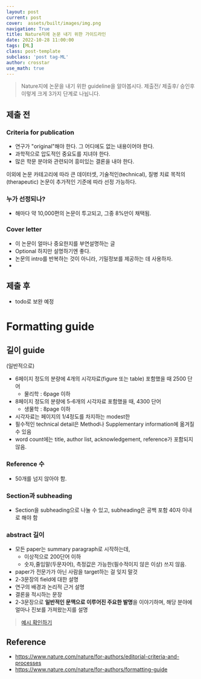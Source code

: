 ```yaml
---
layout: post
current: post
cover:  assets/built/images/img.png
navigation: True
title: Nature지에 논문 내기 위한 가이드라인
date: 2022-10-28 11:00:00
tags: [ML]
class: post-template
subclass: 'post tag-ML'
author: crosstar
use_math: true
---
```



> Nature지에 논문을 내기 위한 guideline을 알아봅시다. 제출전/ 제출후/ 승인후 이렇게 크게 3가지 단계로 나뉩니다.

## 제출 전 

### Criteria for publication
- 연구가 "original"해야 한다. 그 어디에도 없는 내용이어야 한다.
- 과학적으로 압도적인 중요도를 지녀야 한다.
- 많은 학문 분야와 관련되어 흥미있는 결론을 내야 한다.

이외에 논문 카테고리에 따라 큰 데이터셋, 기술적인(technical), 질병 치료 목적의(therapeutic) 논문이 추가적인 기준에 따라 선정 가능하다.


### 누가 선정되나?
- 해마다 약 10,000편의 논문이 투고되고, 그중 8%만이 채택됨.

### Cover letter
- 이 논문이 얼마나 중요한지를 부연설명하는 글
- Optional 하지만 설명하기엔 좋다.
- 논문의 intro를 반복하는 것이 아니라, 기밀정보를 제공하는 데 사용하자.
- 

## 제출 후
- todo로 보완 예정


# Formatting guide

## 길이 guide
(일반적으로) 
- 6페이지 정도의 분량에 4개의 시각자료(figure 또는 table) 포함했을 때 2500 단어
  - 물리학 : 6page 이하
- 8페이지 정도의 분량에 5-6개의 시각자료 포함했을 때, 4300 단어
  - 생물학 : 8page 이하
- 시각자료는 페이지의 1/4정도를 차지하는 modest한 
- 필수적인 technical detail은 Method나 Supplementary information에 옮겨질 수 있음
- word count에는 title, author list, acknowledgement, reference가 포함되지 않음.


### Reference 수
- 50개를 넘지 않아야 함.
### Section과 subheading
- Section을 subheading으로 나눌 수 있고, subheading은 공백 포함 40자 이내로 해야 함




### abstract 길이
- 모든 paper는 summary paragraph로 시작하는데,
  - 이상적으로 200단어 이하
  - 숫자,줄임말(두문자어), 측정값은 가능한(필수적이지 않은 이상) 쓰지 않음.
- paper가 전문가가 아닌 사람을 target하는 걸 잊지 말것
- 2-3문장의 field에 대한 설명
- 연구의 배경과 논리적 근거 설명
- 결론을 적시하는 문장
- 2-3문장으로 **일반적인 문맥으로 이루어진 주요한 발명**을 이야기하며, 해당 분야에 얼마나 진보를 가져왔는지를 설명
> [예시 확인하기](https://www.nature.com/documents/nature-summary-paragraph.pdf)



## Reference
- https://www.nature.com/nature/for-authors/editorial-criteria-and-processes
- https://www.nature.com/nature/for-authors/formatting-guide